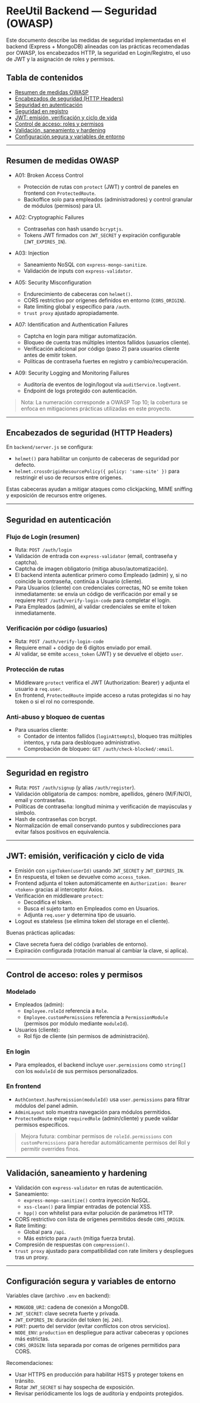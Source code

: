 # ReeUtil Backend — Seguridad (OWASP)

Este documento describe las medidas de seguridad implementadas en el backend (Express + MongoDB) alineadas con las prácticas recomendadas por OWASP, los encabezados HTTP, la seguridad en Login/Registro, el uso de JWT y la asignación de roles y permisos.

## Tabla de contenidos
- [Resumen de medidas OWASP](#resumen-de-medidas-owasp)
- [Encabezados de seguridad (HTTP Headers)](#encabezados-de-seguridad-http-headers)
- [Seguridad en autenticación](#seguridad-en-autenticación)
- [Seguridad en registro](#seguridad-en-registro)
- [JWT: emisión, verificación y ciclo de vida](#jwt-emisión-verificación-y-ciclo-de-vida)
- [Control de acceso: roles y permisos](#control-de-acceso-roles-y-permisos)
- [Validación, saneamiento y hardening](#validación-saneamiento-y-hardening)
- [Configuración segura y variables de entorno](#configuración-segura-y-variables-de-entorno)

---

## Resumen de medidas OWASP

- A01: Broken Access Control
  - Protección de rutas con `protect` (JWT) y control de paneles en frontend con `ProtectedRoute`.
  - Backoffice solo para empleados (administradores) y control granular de módulos (permisos) para UI.

- A02: Cryptographic Failures
  - Contraseñas con hash usando `bcryptjs`.
  - Tokens JWT firmados con `JWT_SECRET` y expiración configurable (`JWT_EXPIRES_IN`).

- A03: Injection
  - Saneamiento NoSQL con `express-mongo-sanitize`.
  - Validación de inputs con `express-validator`.

- A05: Security Misconfiguration
  - Endurecimiento de cabeceras con `helmet()`.
  - CORS restrictivo por orígenes definidos en entorno (`CORS_ORIGIN`).
  - Rate limiting global y específico para `/auth`.
  - `trust proxy` ajustado apropiadamente.

- A07: Identification and Authentication Failures
  - Captcha en login para mitigar automatización.
  - Bloqueo de cuenta tras múltiples intentos fallidos (usuarios cliente).
  - Verificación adicional por código (paso 2) para usuarios cliente antes de emitir token.
  - Políticas de contraseña fuertes en registro y cambio/recuperación.

- A09: Security Logging and Monitoring Failures
  - Auditoría de eventos de login/logout vía `auditService.logEvent`.
  - Endpoint de logs protegido con autenticación.

> Nota: La numeración corresponde a OWASP Top 10; la cobertura se enfoca en mitigaciones prácticas utilizadas en este proyecto.

---

## Encabezados de seguridad (HTTP Headers)

En `backend/server.js` se configura:

- `helmet()` para habilitar un conjunto de cabeceras de seguridad por defecto.
- `helmet.crossOriginResourcePolicy({ policy: 'same-site' })` para restringir el uso de recursos entre orígenes.

Estas cabeceras ayudan a mitigar ataques como clickjacking, MIME sniffing y exposición de recursos entre orígenes.

---

## Seguridad en autenticación

### Flujo de Login (resumen)
- Ruta: `POST /auth/login`
- Validación de entrada con `express-validator` (email, contraseña y captcha).
- Captcha de imagen obligatorio (mitiga abuso/automatización).
- El backend intenta autenticar primero como Empleado (admin) y, si no coincide la contraseña, continúa a Usuario (cliente).
- Para Usuarios (cliente) con credenciales correctas, NO se emite token inmediatamente: se envía un código de verificación por email y se requiere `POST /auth/verify-login-code` para completar el login.
- Para Empleados (admin), al validar credenciales se emite el token inmediatamente.

### Verificación por código (usuarios)
- Ruta: `POST /auth/verify-login-code`
- Requiere email + código de 6 dígitos enviado por email.
- Al validar, se emite `access_token` (JWT) y se devuelve el objeto `user`.

### Protección de rutas
- Middleware `protect` verifica el JWT (Authorization: Bearer) y adjunta el usuario a `req.user`.
- En frontend, `ProtectedRoute` impide acceso a rutas protegidas si no hay token o si el rol no corresponde.

### Anti-abuso y bloqueo de cuentas
- Para usuarios cliente:
  - Contador de intentos fallidos (`loginAttempts`), bloqueo tras múltiples intentos, y ruta para desbloqueo administrativo.
  - Comprobación de bloqueo: `GET /auth/check-blocked/:email`.

---

## Seguridad en registro

- Ruta: `POST /auth/signup` (y alias `/auth/register`).
- Validación obligatoria de campos: nombre, apellidos, género (M/F/N/O), email y contraseñas.
- Políticas de contraseña: longitud mínima y verificación de mayúsculas y símbolo.
- Hash de contraseñas con bcrypt.
- Normalización de email conservando puntos y subdirecciones para evitar falsos positivos en equivalencia.

---

## JWT: emisión, verificación y ciclo de vida

- Emisión con `signToken(userId)` usando `JWT_SECRET` y `JWT_EXPIRES_IN`.
- En respuesta, el token se devuelve como `access_token`.
- Frontend adjunta el token automáticamente en `Authorization: Bearer <token>` gracias al interceptor Axios.
- Verificación en middleware `protect`:
  - Decodifica el token.
  - Busca el sujeto tanto en Empleados como en Usuarios.
  - Adjunta `req.user` y determina tipo de usuario.
- Logout es stateless (se elimina token del storage en el cliente).

Buenas prácticas aplicadas:
- Clave secreta fuera del código (variables de entorno).
- Expiración configurada (rotación manual al cambiar la clave, si aplica).

---

## Control de acceso: roles y permisos

### Modelado
- Empleados (admin):
  - `Employee.roleId` referencia a `Role`.
  - `Employee.customPermissions` referencia a `PermissionModule` (permisos por módulo mediante `moduleId`).
- Usuarios (cliente):
  - Rol fijo de cliente (sin permisos de administración).

### En login
- Para empleados, el backend incluye `user.permissions` como `string[]` con los `moduleId` de sus permisos personalizados.

### En frontend
- `AuthContext.hasPermission(moduleId)` usa `user.permissions` para filtrar módulos del panel admin.
- `AdminLayout` solo muestra navegación para módulos permitidos.
- `ProtectedRoute` exige `requiredRole` (admin/cliente) y puede validar permisos específicos.

> Mejora futura: combinar permisos de `roleId.permissions` con `customPermissions` para heredar automáticamente permisos del Rol y permitir overrides finos.

---

## Validación, saneamiento y hardening

- Validación con `express-validator` en rutas de autenticación.
- Saneamiento:
  - `express-mongo-sanitize()` contra inyección NoSQL.
  - `xss-clean()` para limpiar entradas de potencial XSS.
  - `hpp()` con whitelist para evitar polución de parámetros HTTP.
- CORS restrictivo con lista de orígenes permitidos desde `CORS_ORIGIN`.
- Rate limiting:
  - Global para `/api`.
  - Más estricto para `/auth` (mitiga fuerza bruta).
- Compresión de respuestas con `compression()`.
- `trust proxy` ajustado para compatibilidad con rate limiters y despliegues tras un proxy.

---

## Configuración segura y variables de entorno

Variables clave (archivo `.env` en backend):
- `MONGODB_URI`: cadena de conexión a MongoDB.
- `JWT_SECRET`: clave secreta fuerte y privada.
- `JWT_EXPIRES_IN`: duración del token (ej. `24h`).
- `PORT`: puerto del servidor (evitar conflictos con otros servicios).
- `NODE_ENV`: `production` en despliegue para activar cabeceras y opciones más estrictas.
- `CORS_ORIGIN`: lista separada por comas de orígenes permitidos para CORS.

Recomendaciones:
- Usar HTTPS en producción para habilitar HSTS y proteger tokens en tránsito.
- Rotar `JWT_SECRET` si hay sospecha de exposición.
- Revisar periódicamente los logs de auditoría y endpoints protegidos.
